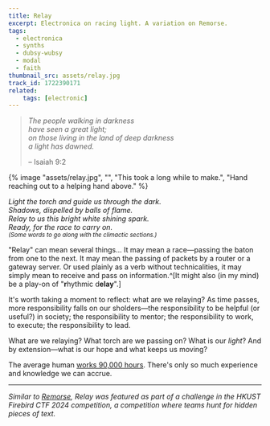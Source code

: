```yaml
---
title: Relay
excerpt: Electronica on racing light. A variation on Remorse.
tags:
  - electronica
  - synths
  - dubsy-wubsy
  - modal
  - faith
thumbnail_src: assets/relay.jpg
track_id: 1722390171
related:
    tags: [electronic]
---
```


> *The people walking in darkness*  
> 	*have seen a great light;*  
> *on those living in the land of deep darkness*  
> 	*a light has dawned.*
> 
> – Isaiah 9:2

{% image "assets/relay.jpg", "", "This took a long while to make.", "Hand reaching out to a helping hand above." %}

*Light the torch and guide us through the dark.  
Shadows, dispelled by balls of flame.  
Relay to us this bright white shining spark.  
Ready, for the race to carry on.*  
<sup>*(Some words to go along with the climactic sections.)*</sup>

"Relay" can mean several things... It may mean a race—passing the baton from one to the next. It may mean the passing of packets by a router or a gateway server. Or used plainly as a verb without technicalities, it may simply mean to receive and pass on information.^[It might also (in my mind) be a play-on of "**r**hythmic d**elay**".]

It's worth taking a moment to reflect: what are we relaying? As time passes, more responsibility falls on our sholders—the responsibility to be helpful (or useful?) in society; the responsibility to mentor; the responsibility to work, to execute; the responsibility to lead.

What are we relaying? What torch are we passing on? What is our *light*? And by extension—what is our hope and what keeps us moving?

The average human [works 90,000 hours](https://www.gettysburg.edu/news/stories?id=79db7b34-630c-4f49-ad32-4ab9ea48e72b). There's only so much experience and knowledge we can accrue.

---

*Similar to [Remorse](/posts/remorse), Relay was featured as part of a challenge in the HKUST Firebird CTF 2024 competition, a competition where teams hunt for hidden pieces of text.*
